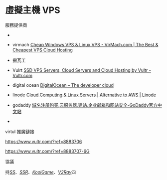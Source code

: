 # 虛擬主機 VPS

服務提供商

* 
* virmach [Cheap Windows VPS & Linux VPS - VirMach.com | The Best & Cheapest VPS Cloud Hosting](https://virmach.com/)
* 搬瓦工
* Vulrt [SSD VPS Servers, Cloud Servers and Cloud Hosting by Vultr - Vultr.com](https://www.vultr.com/)
* digital ocean [DigitalOcean – The developer cloud](https://www.digitalocean.com/)
* linode [Cloud Computing & Linux Servers | Alternative to AWS | Linode](https://www.linode.com/)



* godaddy [域名注册购买,云服务器,建站,企业邮箱和网站安全-GoDaddy官方中文站](https://www.godaddy.com/)
*  



virtul 推廣鏈接

https://www.vultr.com/?ref=8883706

https://www.vultr.com/?ref=8883707-6G



協議

持[*SS*](https://github.com/shadowsocks/shadowsocks-libev)、[*SSR*](https://github.com/shadowsocksrr/shadowsocksr-libev)、[*KoolGame*](http://firmware.koolshare.cn/binary/koolgame/)、[*V2Ray*](https://github.com/v2ray/v2ray-core)四

